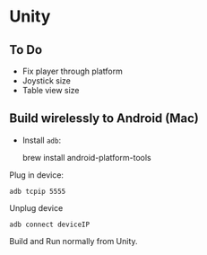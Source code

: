 # Unity

## To Do

- Fix player through platform
- Joystick size
- Table view size

## Build wirelessly to Android (Mac)

- Install `adb`:

    brew install android-platform-tools

Plug in device:

    adb tcpip 5555

Unplug device

    adb connect deviceIP

Build and Run normally from Unity.
